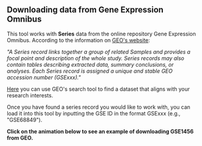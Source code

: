 ## Downloading data from Gene Expression Omnibus

This tool works with **Series** data from the online repository Gene Expression Omnibus. According to the information on <a href="https://www.ncbi.nlm.nih.gov/geo/info/overview.html" target="_blank">GEO's website</a>:

*"A Series record links together a group of related Samples and provides a focal point and description of the whole study. Series records may also contain tables describing extracted data, summary conclusions, or analyses. Each Series record is assigned a unique and stable GEO accession number (GSExxx)."*

<a href="https://www.ncbi.nlm.nih.gov/gds/" target="_blank">Here</a> you can use GEO's search tool to find a dataset that aligns with your research interests.

Once you have found a series record you would like to work with, you can load it into this tool by inputting the GSE ID in the format GSExxx (e.g., "GSE68849").
    
**Click on the animation below to see an example of downloading GSE1456 from GEO.**
